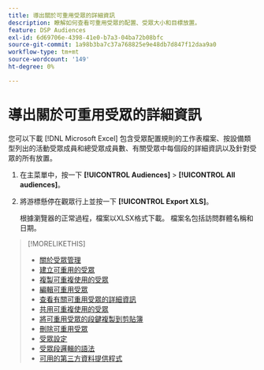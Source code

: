 ```yaml
---
title: 導出關於可重用受眾的詳細資訊
description: 瞭解如何查看可重用受眾的配置、受眾大小和目標放置。
feature: DSP Audiences
exl-id: 6d69706e-4398-41e0-b7a3-04ba72b08bfc
source-git-commit: 1a98b3ba7c37a768825e9e48db7d847f12daa9a0
workflow-type: tm+mt
source-wordcount: '149'
ht-degree: 0%

---
```


# 導出關於可重用受眾的詳細資訊

您可以下載 [!DNL Microsoft Excel] 包含受眾配置規則的工作表檔案、按設備類型列出的活動受眾成員和總受眾成員數、有關受眾中每個段的詳細資訊以及針對受眾的所有放置。

1. 在主菜單中，按一下 **[!UICONTROL Audiences]** > **[!UICONTROL All audiences]**。

1. 將游標懸停在觀眾行上並按一下 **[!UICONTROL Export XLS]**。

   根據瀏覽器的正常過程，檔案以XLSX格式下載。 檔案名包括訪問群體名稱和日期。

>[!MORELIKETHIS]
>
>* [關於受眾管理](audience-about.md)
>* [建立可重用的受眾](reusable-audience-create.md)
>* [複製可重複使用的受眾](reusable-audience-duplicate.md)
>* [編輯可重用受眾](reusable-audience-edit.md)
>* [查看有關可重用受眾的詳細資訊](reusable-audience-view-details.md)
>* [共用可重複使用的受眾](reusable-audience-share.md)
>* [將可重用受眾的段鍵複製到剪貼簿](reusable-audience-clipboard.md)
>* [刪除可重用受眾](reusable-audience-delete.md)
>* [受眾設定](audience-settings.md)
>* [受眾段邏輯的語法](audience-segment-logic-syntax.md)
>* [可用的第三方資料提供程式](third-party-data-providers.md)

